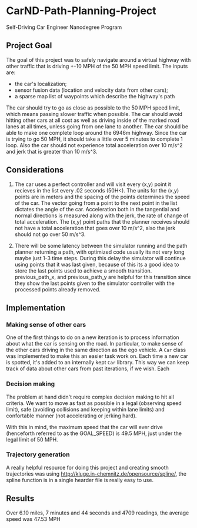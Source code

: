 # CarND-Path-Planning-Project
Self-Driving Car Engineer Nanodegree Program
   
## Project Goal
The goal of this project was to safely navigate around a virtual highway with other traffic that is driving +-10 MPH of the 50 MPH speed limit. The inputs are:

 * the car's localization;
 * sensor fusion data (location and velocity data from other cars);
 * a sparse map list of waypoints which describe the highway's path

The car should try to go as close as possible to the 50 MPH speed limit, which means passing slower traffic when possible. The car should avoid hitting other cars at all cost as well as driving inside of the marked road lanes at all times, unless going from one lane to another. The car should be able to make one complete loop around the 6946m highway. Since the car is trying to go 50 MPH, it should take a little over 5 minutes to complete 1 loop. Also the car should not experience total acceleration over 10 m/s^2 and jerk that is greater than 10 m/s^3.


## Considerations

1. The car uses a perfect controller and will visit every (x,y) point it recieves in the list every .02 seconds (50H<). The units for the (x,y) points are in meters and the spacing of the points determines the speed of the car. The vector going from a point to the next point in the list dictates the angle of the car. Acceleration both in the tangential and normal directions is measured along with the jerk, the rate of change of total acceleration. The (x,y) point paths that the planner receives should not have a total acceleration that goes over 10 m/s^2, also the jerk should not go over 50 m/s^3. 

2. There will be some latency between the simulator running and the path planner returning a path, with optimized code usually its not very long maybe just 1-3 time steps. During this delay the simulator will continue using points that it was last given, because of this its a good idea to store the last points used to achieve a smooth transition. previous_path_x, and previous_path_y are helpful for this transition since they show the last points given to the simulator controller with the processed points already removed. 


## Implementation
### Making sense of other cars

One of the first things to do on a new iteration is to process information about what the car is sensing on the road. In particular, to make sense of the other cars driving in the same direction as the ego vehicle. A `Car` class was implemented to make this an easier task work on. Each time a new car is spotted, it's added to an internally kept `Car` library. This way we can keep track of data about other cars from past iterations, if we wish. Each

### Decision making
The problem at hand didn't require complex decision making to hit all criteria. We want to move as fast as possible in a legal (observing speed limit), safe (avoiding collisions and keeping within lane limits) and confortable manner (not accelerating or jerking hard).

With this in mind, the maximum speed that the car will ever drive (henceforth referred to as the GOAL_SPEED) is 49.5 MPH, just under the legal limit of 50 MPH.


### Trajectory generation
A really helpful resource for doing this project and creating smooth trajectories was using http://kluge.in-chemnitz.de/opensource/spline/, the spline function is in a single hearder file is really easy to use.


## Results
Over 6.10 miles, 7 minutes and 44 seconds and 4709 readings, the average speed was 47.53 MPH


